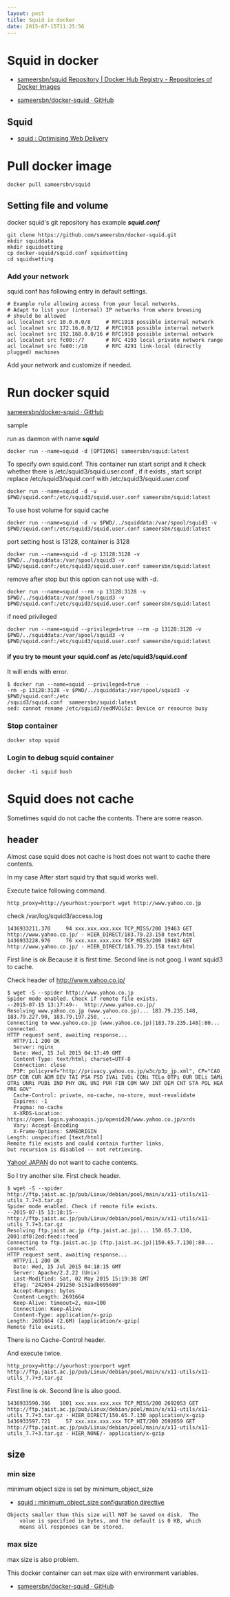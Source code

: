 ```yaml
---
layout: post
title: Squid in docker
date: 2015-07-15T11:25:56
---
```


# Squid in docker

* [sameersbn/squid Repository | Docker Hub Registry - Repositories of Docker Images](https://registry.hub.docker.com/u/sameersbn/squid/)

* [sameersbn/docker-squid · GitHub](https://github.com/sameersbn/docker-squid)

## Squid

* [squid : Optimising Web Delivery](http://www.squid-cache.org/)



# Pull docker image

```
docker pull sameersbn/squid
```

## Setting file and volume

docker squid's git repository has example ***squid.conf***

```
git clone https://github.com/sameersbn/docker-squid.git
mkdir squiddata
mkdir squidsetting
cp docker-squid/squid.conf squidsetting
cd squidsetting
```

### Add your network

squid.conf has following entry in default settings.

```
# Example rule allowing access from your local networks.
# Adapt to list your (internal) IP networks from where browsing
# should be allowed
acl localnet src 10.0.0.0/8     # RFC1918 possible internal network
acl localnet src 172.16.0.0/12  # RFC1918 possible internal network
acl localnet src 192.168.0.0/16 # RFC1918 possible internal network
acl localnet src fc00::/7       # RFC 4193 local private network range
acl localnet src fe80::/10      # RFC 4291 link-local (directly plugged) machines
```

Add your network and customize if needed.

# Run docker squid

[sameersbn/docker-squid · GitHub](https://github.com/sameersbn/docker-squid)

 sample

run as daemon with name ***squid***

```
docker run --name=squid -d [OPTIONS] sameersbn/squid:latest
```

To specify own squid.conf.
This container run start script and it check whether there is /etc/squid3/squid.user.conf ,
if it exists , start script replace /etc/squid3/squid.conf with /etc/squid3/squid.user.conf

```
docker run --name=squid -d -v $PWD/squid.conf:/etc/squid3/squid.user.conf sameersbn/squid:latest
```

To use host volume for squid cache

```
docker run --name=squid -d -v $PWD/../squiddata:/var/spool/squid3 -v $PWD/squid.conf:/etc/squid3/squid.user.conf sameersbn/squid:latest
```

port setting host is 13128, container is 3128

```
docker run --name=squid -d -p 13128:3128 -v $PWD/../squiddata:/var/spool/squid3 -v $PWD/squid.conf:/etc/squid3/squid.user.conf sameersbn/squid:latest
```

remove after stop
but this option can not use with -d.

```
docker run --name=squid --rm -p 13128:3128 -v $PWD/../squiddata:/var/spool/squid3 -v $PWD/squid.conf:/etc/squid3/squid.user.conf sameersbn/squid:latest
```


if need privileged

```
docker run --name=squid --privileged=true --rm -p 13128:3128 -v $PWD/../squiddata:/var/spool/squid3 -v $PWD/squid.conf:/etc/squid3/squid.user.conf sameersbn/squid:latest
```

#### if you try to mount your squid.conf as /etc/squid3/squid.conf

It will ends with error.

```
$ docker run --name=squid --privileged=true  -
-rm -p 13128:3128 -v $PWD/../squiddata:/var/spool/squid3 -v $PWD/squid.conf:/etc
/squid3/squid.conf  sameersbn/squid:latest
sed: cannot rename /etc/squid3/sedMVOi5z: Device or resource busy
```

### Stop container

```
docker stop squid
```

### Login to debug squid container

```
docker -ti squid bash
```

# Squid does not cache

Sometimes squid do not cache the contents.
There are some reason.


## header

Almost case squid does not cache is host does not want to cache there contents.

In my case
After start squid try that squid works well.

Execute twice following command.
```
http_proxy=http://yourhost:yourport wget http://www.yahoo.co.jp
```

check /var/log/squid3/access.log

```
1436933211.370     94 xxx.xxx.xxx.xxx TCP_MISS/200 19463 GET http://www.yahoo.co.jp/ - HIER_DIRECT/183.79.23.158 text/html
1436933228.976     76 xxx.xxx.xxx.xxx TCP_MISS/200 19463 GET http://www.yahoo.co.jp/ - HIER_DIRECT/183.79.23.158 text/html
```

First line is ok.Because it is first time.
Second line is not goog. I want squid3 to cache.

Check header of http://www.yahoo.co.jp/

```
$ wget -S --spider http://www.yahoo.co.jp
Spider mode enabled. Check if remote file exists.
--2015-07-15 13:17:49--  http://www.yahoo.co.jp/
Resolving www.yahoo.co.jp (www.yahoo.co.jp)... 183.79.235.148, 183.79.227.90, 183.79.197.250, ...
Connecting to www.yahoo.co.jp (www.yahoo.co.jp)|183.79.235.148|:80... connected.
HTTP request sent, awaiting response...
  HTTP/1.1 200 OK
  Server: nginx
  Date: Wed, 15 Jul 2015 04:17:49 GMT
  Content-Type: text/html; charset=UTF-8
  Connection: close
  P3P: policyref="http://privacy.yahoo.co.jp/w3c/p3p_jp.xml", CP="CAO DSP COR CUR ADM DEV TAI PSA PSD IVAi IVDi CONi TELo OTPi OUR DELi SAMi OTRi UNRi PUBi IND PHY ONL UNI PUR FIN COM NAV INT DEM CNT STA POL HEA PRE GOV"
  Cache-Control: private, no-cache, no-store, must-revalidate
  Expires: -1
  Pragma: no-cache
  X-XRDS-Location: https://open.login.yahooapis.jp/openid20/www.yahoo.co.jp/xrds
  Vary: Accept-Encoding
  X-Frame-Options: SAMEORIGIN
Length: unspecified [text/html]
Remote file exists and could contain further links,
but recursion is disabled -- not retrieving.
```

[Yahoo! JAPAN](http://www.yahoo.co.jp/) do not want to cache contents.

So I try another site.
First check header.

```
$ wget -S --spider http://ftp.jaist.ac.jp/pub/Linux/debian/pool/main/x/x11-utils/x11-utils_7.7+3.tar.gz
Spider mode enabled. Check if remote file exists.
--2015-07-15 13:18:15--  http://ftp.jaist.ac.jp/pub/Linux/debian/pool/main/x/x11-utils/x11-utils_7.7+3.tar.gz
Resolving ftp.jaist.ac.jp (ftp.jaist.ac.jp)... 150.65.7.130, 2001:df0:2ed:feed::feed
Connecting to ftp.jaist.ac.jp (ftp.jaist.ac.jp)|150.65.7.130|:80... connected.
HTTP request sent, awaiting response...
  HTTP/1.1 200 OK
  Date: Wed, 15 Jul 2015 04:18:15 GMT
  Server: Apache/2.2.22 (Unix)
  Last-Modified: Sat, 02 May 2015 15:19:38 GMT
  ETag: "242654-291250-5151adb695680"
  Accept-Ranges: bytes
  Content-Length: 2691664
  Keep-Alive: timeout=2, max=100
  Connection: Keep-Alive
  Content-Type: application/x-gzip
Length: 2691664 (2.6M) [application/x-gzip]
Remote file exists.
```

There is no Cache-Control header.

And execute twice.

```
http_proxy=http://yourhost:yourport wget http://ftp.jaist.ac.jp/pub/Linux/debian/pool/main/x/x11-utils/x11-utils_7.7+3.tar.gz
```

First line is ok.
Second line is also good.

```
1436933590.366   1001 xxx.xxx.xxx.xxx TCP_MISS/200 2692053 GET http://ftp.jaist.ac.jp/pub/Linux/debian/pool/main/x/x11-utils/x11-utils_7.7+3.tar.gz - HIER_DIRECT/150.65.7.130 application/x-gzip
1436933597.721     57 xxx.xxx.xxx.xxx TCP_HIT/200 2692059 GET http://ftp.jaist.ac.jp/pub/Linux/debian/pool/main/x/x11-utils/x11-utils_7.7+3.tar.gz - HIER_NONE/- application/x-gzip
```

## size

### min size

minimum object size is set by minimum_object_size

* [squid : minimum_object_size configuration directive](http://www.squid-cache.org/Doc/config/minimum_object_size/)

```
Objects smaller than this size will NOT be saved on disk.  The
	value is specified in bytes, and the default is 0 KB, which
	means all responses can be stored.
```

### max size

max size is also problem.

This docker container can set max size with environment variables.

* [sameersbn/docker-squid · GitHub](https://github.com/sameersbn/docker-squid#configuration)
